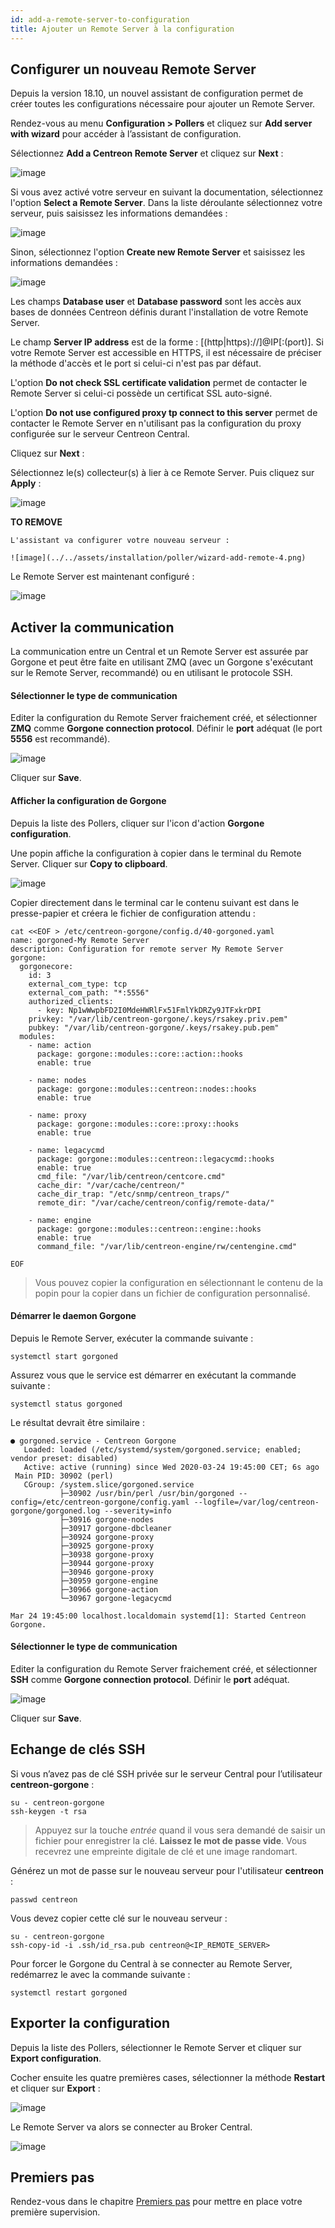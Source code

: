 ```yaml
---
id: add-a-remote-server-to-configuration
title: Ajouter un Remote Server à la configuration
---
```


## Configurer un nouveau Remote Server

Depuis la version 18.10, un nouvel assistant de configuration permet de créer
toutes les configurations nécessaire pour ajouter un Remote Server.

Rendez-vous au menu **Configuration > Pollers** et cliquez sur **Add server
with wizard** pour accéder à l’assistant de configuration.

Sélectionnez **Add a Centreon Remote Server** et cliquez sur **Next** :

![image](../../assets/installation/poller/wizard-add-remote-1.png)

Si vous avez activé votre serveur en suivant la documentation, sélectionnez
l'option **Select a Remote Server**. Dans la liste déroulante sélectionnez
votre serveur, puis saisissez les informations demandées :

![image](../../assets/installation/poller/wizard-add-remote-2a.png)

Sinon, sélectionnez l'option **Create new Remote Server** et saisissez les
informations demandées :

![image](../../assets/installation/poller/wizard-add-remote-2b.png)

Les champs **Database user** et **Database password** sont les accès aux bases
de données Centreon définis durant l'installation de votre Remote Server.

Le champ **Server IP address** est de la forme : [(http|https)://]@IP[:(port)].
Si votre Remote Server est accessible en HTTPS, il est nécessaire de préciser
la méthode d'accès et le port si celui-ci n'est pas par défaut.

L'option **Do not check SSL certificate validation** permet de contacter le
Remote Server si celui-ci possède un certificat SSL auto-signé.

L'option **Do not use configured proxy tp connect to this server** permet de
contacter le Remote Server en n'utilisant pas la configuration du proxy
configurée sur le serveur Centreon Central.

Cliquez sur **Next** :

Sélectionnez le(s) collecteur(s) à lier à ce Remote Server. Puis cliquez sur **Apply** :

![image](../../assets/installation/poller/wizard-add-remote-3.png)

**TO REMOVE**

    L'assistant va configurer votre nouveau serveur :

    ![image](../../assets/installation/poller/wizard-add-remote-4.png)

Le Remote Server est maintenant configuré :

![image](../../assets/installation/poller/remote-list-zmq.png)

## Activer la communication

La communication entre un Central et un Remote Server est assurée par Gorgone et peut
être faite en utilisant ZMQ (avec un Gorgone s'exécutant sur le Remote Server,
recommandé) ou en utilisant le protocole SSH.

<!--DOCUSAURUS_CODE_TABS-->
<!--Avec ZMQ (Recommandé)-->
#### Sélectionner le type de communication

Editer la configuration du Remote Server fraichement créé, et sélectionner **ZMQ**
comme **Gorgone connection protocol**. Définir le **port** adéquat (le port
**5556** est recommandé).

![image](../../assets/installation/poller/remote-edit-zmq.png)

Cliquer sur **Save**.

#### Afficher la configuration de Gorgone

Depuis la liste des Pollers, cliquer sur l'icon d'action **Gorgone
configuration**.

Une popin affiche la configuration à copier dans le terminal du Remote Server. Cliquer
sur **Copy to clipboard**.

![image](../../assets/installation/poller/remote-gorgone-display-config.png)

Copier directement dans le terminal car le contenu suivant est dans le
presse-papier et créera le fichier de configuration attendu :

```shell
cat <<EOF > /etc/centreon-gorgone/config.d/40-gorgoned.yaml
name: gorgoned-My Remote Server
description: Configuration for remote server My Remote Server
gorgone:
  gorgonecore:
    id: 3
    external_com_type: tcp
    external_com_path: "*:5556"
    authorized_clients:
      - key: Np1wWwpbFD2I0MdeHWRlFx51FmlYkDRZy9JTFxkrDPI
    privkey: "/var/lib/centreon-gorgone/.keys/rsakey.priv.pem"
    pubkey: "/var/lib/centreon-gorgone/.keys/rsakey.pub.pem"
  modules:
    - name: action
      package: gorgone::modules::core::action::hooks
      enable: true

    - name: nodes
      package: gorgone::modules::centreon::nodes::hooks
      enable: true

    - name: proxy
      package: gorgone::modules::core::proxy::hooks
      enable: true

    - name: legacycmd
      package: gorgone::modules::centreon::legacycmd::hooks
      enable: true
      cmd_file: "/var/lib/centreon/centcore.cmd"
      cache_dir: "/var/cache/centreon/"
      cache_dir_trap: "/etc/snmp/centreon_traps/"
      remote_dir: "/var/cache/centreon/config/remote-data/"

    - name: engine
      package: gorgone::modules::centreon::engine::hooks
      enable: true
      command_file: "/var/lib/centreon-engine/rw/centengine.cmd"

EOF
```

> Vous pouvez copier la configuration en sélectionnant le contenu de la popin
> pour la copier dans un fichier de configuration personnalisé.

#### Démarrer le daemon Gorgone

Depuis le Remote Server, exécuter la commande suivante :

```shell
systemctl start gorgoned
```

Assurez vous que le service est démarrer en exécutant la commande suivante :

```shell
systemctl status gorgoned
```

Le résultat devrait être similaire :

```shell
● gorgoned.service - Centreon Gorgone
   Loaded: loaded (/etc/systemd/system/gorgoned.service; enabled; vendor preset: disabled)
   Active: active (running) since Wed 2020-03-24 19:45:00 CET; 6s ago
 Main PID: 30902 (perl)
   CGroup: /system.slice/gorgoned.service
           ├─30902 /usr/bin/perl /usr/bin/gorgoned --config=/etc/centreon-gorgone/config.yaml --logfile=/var/log/centreon-gorgone/gorgoned.log --severity=info
           ├─30916 gorgone-nodes
           ├─30917 gorgone-dbcleaner
           ├─30924 gorgone-proxy
           ├─30925 gorgone-proxy
           ├─30938 gorgone-proxy
           ├─30944 gorgone-proxy
           ├─30946 gorgone-proxy
           ├─30959 gorgone-engine
           ├─30966 gorgone-action
           └─30967 gorgone-legacycmd

Mar 24 19:45:00 localhost.localdomain systemd[1]: Started Centreon Gorgone.
```
<!--Avec SSH-->
#### Sélectionner le type de communication

Editer la configuration du Remote Server fraichement créé, et sélectionner **SSH**
comme **Gorgone connection protocol**. Définir le **port** adéquat.

![image](../../assets/installation/poller/remote-edit-ssh.png)

Cliquer sur **Save**.

## Echange de clés SSH

Si vous n’avez pas de clé SSH privée sur le serveur Central pour l’utilisateur **centreon-gorgone** :

``` shell
su - centreon-gorgone
ssh-keygen -t rsa
```

> Appuyez sur la touche *entrée* quand il vous sera demandé de saisir un fichier pour enregistrer la clé. **Laissez le
> mot de passe vide**. Vous recevrez une empreinte digitale de clé et une image randomart.

Générez un mot de passe sur le nouveau serveur pour l'utilisateur **centreon** :

``` shell
passwd centreon
```

Vous devez copier cette clé sur le nouveau serveur :

``` shell
su - centreon-gorgone
ssh-copy-id -i .ssh/id_rsa.pub centreon@<IP_REMOTE_SERVER>
```
<!--END_DOCUSAURUS_CODE_TABS-->

Pour forcer le Gorgone du Central à se connecter au Remote Server, redémarrez le avec
la commande suivante :

```shell
systemctl restart gorgoned
```

## Exporter la configuration

Depuis la liste des Pollers, sélectionner le Remote Server et cliquer sur **Export
configuration**.

Cocher ensuite les quatre premières cases, sélectionner la méthode **Restart**
et cliquer sur  **Export** :

![image](../../assets/installation/poller/remote-generate-config.png)

Le Remote Server va alors se connecter au Broker Central.

![image](../../assets/installation/poller/remote-list-zmq-started.png)

## Premiers pas

Rendez-vous dans le chapitre [Premiers pas](../../tutorials/first-steps.html)
pour mettre en place votre première supervision.
